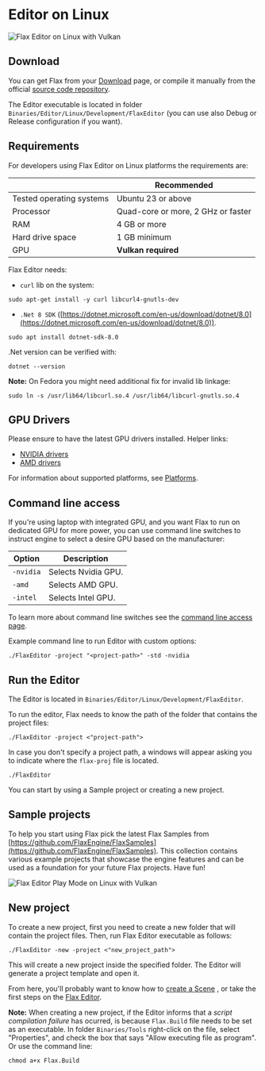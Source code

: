# Editor on Linux

![Flax Editor on Linux with Vulkan](media/flax-editor-linux-vulkan.png)

## Download

You can get Flax from your [Download](https://flaxengine.com/download/) page, or compile it manually from the official [source code repository](https://github.com/FlaxEngine/FlaxEngine).

The Editor executable is located in folder `Binaries/Editor/Linux/Development/FlaxEditor` (you can use also Debug or Release configuration if you want).

## Requirements

For developers using Flax Editor on Linux platforms the requirements are:

| | Recommended |
|-------|-------|
| Tested operating systems | Ubuntu 23 or above |
| Processor | Quad-core or more, 2 GHz or faster |
| RAM | 4 GB or more |
| Hard drive space | 1 GB minimum |
| GPU | **Vulkan required** |

Flax Editor needs:

* `curl` lib on the system:

```
sudo apt-get install -y curl libcurl4-gnutls-dev
```

*  `.Net 8 SDK` ([https://dotnet.microsoft.com/en-us/download/dotnet/8.0](https://dotnet.microsoft.com/en-us/download/dotnet/8.0)).
```
sudo apt install dotnet-sdk-8.0
```

.Net version can be verified with:

```
dotnet --version
```

**Note:** On Fedora you might need additional fix for invalid lib linkage: 

```
sudo ln -s /usr/lib64/libcurl.so.4 /usr/lib64/libcurl-gnutls.so.4
```

## GPU Drivers

Please ensure to have the latest GPU drivers installed. Helper links:
- [NVIDIA drivers](http://www.nvidia.com/Download/index.aspx?lang=en-us/)
- [AMD drivers](http://support.amd.com/en-us/download)

For information about supported platforms, see [Platforms](../platforms/index.md).

## Command line access

If you're using laptop with integrated GPU, and you want Flax to run on dedicated GPU for more power, you can use command line switches to instruct engine to select a desire GPU based on the manufacturer:

| Option | Description |
|-------|-------|
| `-nvidia` | Selects Nvidia GPU. |
| `-amd` | Selects AMD GPU. |
| `-intel` | Selects Intel GPU. |

To learn more about command line switches see the [command line access page](../editor/advanced/command-line-access.md).

Example command line to run Editor with custom options:

```
./FlaxEditor -project "<project-path>" -std -nvidia
```

## Run the Editor

The Editor is located in `Binaries/Editor/Linux/Development/FlaxEditor`.

To run the editor, Flax needs to know the path of the folder that contains the project files:

```
./FlaxEditor -project <"project-path">
``` 

In case you don't specify a project path, a windows will appear asking you to indicate where the `flax-proj` file is located.


```
./FlaxEditor
``` 

You can start by using a Sample project or creating a new project.

## Sample projects

To help you start using Flax pick the latest Flax Samples from [https://github.com/FlaxEngine/FlaxSamples](https://github.com/FlaxEngine/FlaxSamples). This collection contains various example projects that showcase the engine features and can be used as a foundation for your future Flax projects. Have fun!

![Flax Editor Play Mode on Linux with Vulkan](media/editor-playing-on-linux-vulkan.gif)

## New project

To create a new project, first you need to create a new folder that will contain the project files. Then, run Flax Editor executable as follows:

```
./FlaxEditor -new -project <"new_project_path">
``` 
This will create a new project inside the specified folder. The Editor will generate a project template and open it.

From here, you'll probably want to know how to [create a Scene](https://docs.flaxengine.com/manual/get-started/scenes/index.html) , or take the first steps on the [Flax Editor](https://docs.flaxengine.com/manual/get-started/editor.html).


**Note:** When creating a new project, if the Editor informs that a *script compilation failure* has ocurred, is because `Flax.Build` file needs to be set as an executable. In folder `Binaries/Tools` right-click on the file, select "Properties", and check the box that says "Allow executing file as program". Or use the command line: 

```
chmod a+x Flax.Build
```
